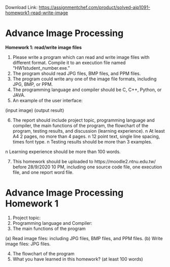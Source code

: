 Download Link: https://assignmentchef.com/product/solved-aip1091-homework1-read-write-image
<br>
<h1>Advance Image Processing</h1>

<strong>Homework 1: read/write image files </strong>

<ol>

 <li>Please write a program which can read and write image files with different format. Compile it to an execution file named “HW1student_number.exe.”</li>

 <li>The program should read JPG files, BMP files, and PPM files.</li>

 <li>The program could write any one of the image file formats, including JPG, BMP, or PPM.</li>

 <li>The programming language and compiler should be C, C++, Python, or JAVA.</li>

 <li>An example of the user interface:</li>

</ol>

(input image)                     (output result)

<ol start="6">

 <li>The report should include project topic, programming language and compiler, the main functions of the program, the flowchart of the program, testing results, and discussion (learning experience). n At least A4 2 pages, no more than 4 pages.  n          12 point text, single line spacing, times font type. n           Testing results should be more than 3 examples.</li>

</ol>

n     Learning experience should be more than 100 words.

<ol start="7">

 <li>This homework should be uploaded to https://moodle2.ntnu.edu.tw/ before 28/9/2020 10 PM, including one source code file, one execution file, and one report word file.</li>

</ol>




<h1>Advance Image Processing Homework 1</h1>




<ol>

 <li>Project topic:</li>

 <li>Programming language and Compiler:</li>

 <li>The main functions of the program</li>

</ol>

(a) Read image files: including JPG files, BMP files, and PPM files. (b) Write image files: JPG files.

<ol start="4">

 <li>The flowchart of the program</li>

 <li>What you have learned in this homework? (at least 100 words)</li>

</ol>



